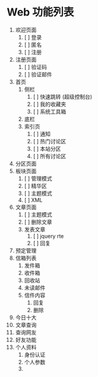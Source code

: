 # Web 功能列表

1. 欢迎页面
    1. [ ] 登录
    2. [ ] 匿名
    3. [ ] 注册
2. 注册页面
    1. [ ] 验证码
    2. [ ] 验证邮件
3. 首页
    1. 侧栏
        1. [ ] 快速跳转 (超级控制台)
        2. [ ] 我的收藏夹
        3. [ ] 系统工具箱
    2. 底栏
    3. 索引页
        1. [ ] 通知
        2. [ ] 热门讨论区
        3. [ ] 本站分区
        4. [ ] 所有讨论区
4. 分区页面
5. 板块页面
    1. [ ] 管理模式
    2. [ ] 精华区
    3. [ ] 主题模式
    4. [ ] XML
6. 文章页面
    1. [ ] 主题模式
    2. [ ] 删除文章
    3. 发表文章
        1. [ ] jquery rte
        2. [ ] 回复
8. 预定管理
9. 信箱列表
    1. 发件箱
    2. 收件箱
    3. 回收站
    4. 未读邮件
    5. 信件内容
        1. 回复
        2. 删除
11. 今日十大
12. 文章查询
13. 查询网友
14. 好友功能
15. 个人资料
    1. 身份认证
    2. 个人参数
    3. 